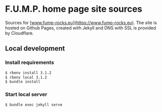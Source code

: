 # F.U.M.P. home page site sources

Sources for [www.fump-rocks.eu](https://www.fump-rocks.eu). The site is hosted on Github Pages, created with Jekyll and DNS with SSL is provided by Cloudflare.

## Local development

### Install requirements

```bash
$ rbenv install 3.1.2
$ rbenv local 3.1.2
$ bundle install
```

### Start local server

```bash
$ bundle exec jekyll serve
```

